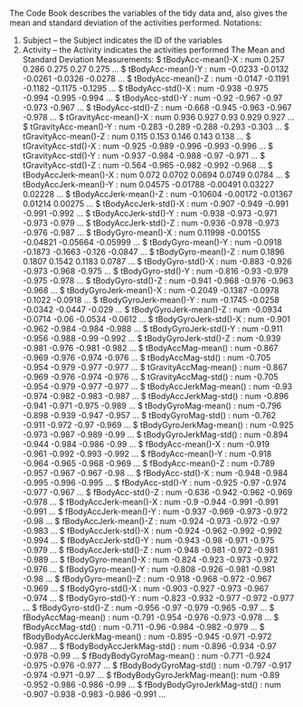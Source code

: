 The Code Book describes the variables of the tidy data and, also gives the mean and standard deviation of the activities performed.
Notations:
1.	Subject – the Subject indicates the ID of the variables
2.	Activity – the Activity indicates the activities performed
The Mean and Standard Deviation Measurements:
 $ tBodyAcc-mean()-X          : num  0.257 0.286 0.275 0.27 0.275 ...
 $ tBodyAcc-mean()-Y          : num  -0.0233 -0.0132 -0.0261 -0.0326 -0.0278 ...
 $ tBodyAcc-mean()-Z          : num  -0.0147 -0.1191 -0.1182 -0.1175 -0.1295 ...
 $ tBodyAcc-std()-X           : num  -0.938 -0.975 -0.994 -0.995 -0.994 ...
 $ tBodyAcc-std()-Y           : num  -0.92 -0.967 -0.97 -0.973 -0.967 ...
 $ tBodyAcc-std()-Z           : num  -0.668 -0.945 -0.963 -0.967 -0.978 ...
 $ tGravityAcc-mean()-X       : num  0.936 0.927 0.93 0.929 0.927 ...
 $ tGravityAcc-mean()-Y       : num  -0.283 -0.289 -0.288 -0.293 -0.303 ...
 $ tGravityAcc-mean()-Z       : num  0.115 0.153 0.146 0.143 0.138 ...
 $ tGravityAcc-std()-X        : num  -0.925 -0.989 -0.996 -0.993 -0.996 ...
 $ tGravityAcc-std()-Y        : num  -0.937 -0.984 -0.988 -0.97 -0.971 ...
 $ tGravityAcc-std()-Z        : num  -0.564 -0.965 -0.982 -0.992 -0.968 ...
 $ tBodyAccJerk-mean()-X      : num  0.072 0.0702 0.0694 0.0749 0.0784 ...
 $ tBodyAccJerk-mean()-Y      : num  0.04575 -0.01788 -0.00491 0.03227 0.02228 ...
 $ tBodyAccJerk-mean()-Z      : num  -0.10604 -0.00172 -0.01367 0.01214 0.00275 ...
 $ tBodyAccJerk-std()-X       : num  -0.907 -0.949 -0.991 -0.991 -0.992 ...
 $ tBodyAccJerk-std()-Y       : num  -0.938 -0.973 -0.971 -0.973 -0.979 ...
 $ tBodyAccJerk-std()-Z       : num  -0.936 -0.978 -0.973 -0.976 -0.987 ...
 $ tBodyGyro-mean()-X         : num  0.11998 -0.00155 -0.04821 -0.05664 -0.05999 ...
 $ tBodyGyro-mean()-Y         : num  -0.0918 -0.1873 -0.1663 -0.126 -0.0847 ...
 $ tBodyGyro-mean()-Z         : num  0.1896 0.1807 0.1542 0.1183 0.0787 ...
 $ tBodyGyro-std()-X          : num  -0.883 -0.926 -0.973 -0.968 -0.975 ...
 $ tBodyGyro-std()-Y          : num  -0.816 -0.93 -0.979 -0.975 -0.978 ...
 $ tBodyGyro-std()-Z          : num  -0.941 -0.968 -0.976 -0.963 -0.968 ...
 $ tBodyGyroJerk-mean()-X     : num  -0.2049 -0.1387 -0.0978 -0.1022 -0.0918 ...
 $ tBodyGyroJerk-mean()-Y     : num  -0.1745 -0.0258 -0.0342 -0.0447 -0.029 ...
 $ tBodyGyroJerk-mean()-Z     : num  -0.0934 -0.0714 -0.06 -0.0534 -0.0612 ...
 $ tBodyGyroJerk-std()-X      : num  -0.901 -0.962 -0.984 -0.984 -0.988 ...
 $ tBodyGyroJerk-std()-Y      : num  -0.911 -0.956 -0.988 -0.99 -0.992 ...
 $ tBodyGyroJerk-std()-Z      : num  -0.939 -0.981 -0.976 -0.981 -0.982 ...
 $ tBodyAccMag-mean()         : num  -0.867 -0.969 -0.976 -0.974 -0.976 ...
 $ tBodyAccMag-std()          : num  -0.705 -0.954 -0.979 -0.977 -0.977 ...
 $ tGravityAccMag-mean()      : num  -0.867 -0.969 -0.976 -0.974 -0.976 ...
 $ tGravityAccMag-std()       : num  -0.705 -0.954 -0.979 -0.977 -0.977 ...
 $ tBodyAccJerkMag-mean()     : num  -0.93 -0.974 -0.982 -0.983 -0.987 ...
 $ tBodyAccJerkMag-std()      : num  -0.896 -0.941 -0.971 -0.975 -0.989 ...
 $ tBodyGyroMag-mean()        : num  -0.796 -0.898 -0.939 -0.947 -0.957 ...
 $ tBodyGyroMag-std()         : num  -0.762 -0.911 -0.972 -0.97 -0.969 ...
 $ tBodyGyroJerkMag-mean()    : num  -0.925 -0.973 -0.987 -0.989 -0.99 ...
 $ tBodyGyroJerkMag-std()     : num  -0.894 -0.944 -0.984 -0.986 -0.99 ...
 $ fBodyAcc-mean()-X          : num  -0.919 -0.961 -0.992 -0.993 -0.992 ...
 $ fBodyAcc-mean()-Y          : num  -0.918 -0.964 -0.965 -0.968 -0.969 ...
 $ fBodyAcc-mean()-Z          : num  -0.789 -0.957 -0.967 -0.967 -0.98 ...
 $ fBodyAcc-std()-X           : num  -0.948 -0.984 -0.995 -0.996 -0.995 ...
 $ fBodyAcc-std()-Y           : num  -0.925 -0.97 -0.974 -0.977 -0.967 ...
 $ fBodyAcc-std()-Z           : num  -0.636 -0.942 -0.962 -0.969 -0.978 ...
 $ fBodyAccJerk-mean()-X      : num  -0.9 -0.944 -0.991 -0.991 -0.991 ...
 $ fBodyAccJerk-mean()-Y      : num  -0.937 -0.969 -0.973 -0.972 -0.98 ...
 $ fBodyAccJerk-mean()-Z      : num  -0.924 -0.973 -0.972 -0.97 -0.983 ...
 $ fBodyAccJerk-std()-X       : num  -0.924 -0.962 -0.992 -0.992 -0.994 ...
 $ fBodyAccJerk-std()-Y       : num  -0.943 -0.98 -0.971 -0.975 -0.979 ...
 $ fBodyAccJerk-std()-Z       : num  -0.948 -0.981 -0.972 -0.981 -0.989 ...
 $ fBodyGyro-mean()-X         : num  -0.824 -0.923 -0.973 -0.972 -0.976 ...
 $ fBodyGyro-mean()-Y         : num  -0.808 -0.926 -0.981 -0.981 -0.98 ...
 $ fBodyGyro-mean()-Z         : num  -0.918 -0.968 -0.972 -0.967 -0.969 ...
 $ fBodyGyro-std()-X          : num  -0.903 -0.927 -0.973 -0.967 -0.974 ...
 $ fBodyGyro-std()-Y          : num  -0.823 -0.932 -0.977 -0.972 -0.977 ...
 $ fBodyGyro-std()-Z          : num  -0.956 -0.97 -0.979 -0.965 -0.97 ...
 $ fBodyAccMag-mean()         : num  -0.791 -0.954 -0.976 -0.973 -0.978 ...
 $ fBodyAccMag-std()          : num  -0.711 -0.96 -0.984 -0.982 -0.979 ...
 $ fBodyBodyAccJerkMag-mean() : num  -0.895 -0.945 -0.971 -0.972 -0.987 ...
 $ fBodyBodyAccJerkMag-std()  : num  -0.896 -0.934 -0.97 -0.978 -0.99 ...
 $ fBodyBodyGyroMag-mean()    : num  -0.771 -0.924 -0.975 -0.976 -0.977 ...
 $ fBodyBodyGyroMag-std()     : num  -0.797 -0.917 -0.974 -0.971 -0.97 ...
 $ fBodyBodyGyroJerkMag-mean(): num  -0.89 -0.952 -0.986 -0.986 -0.99 ...
 $ fBodyBodyGyroJerkMag-std() : num  -0.907 -0.938 -0.983 -0.986 -0.991 ...
